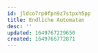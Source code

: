 ```yaml
---
id: jldco7rp0fpn9z7stpxh5pp
title: Endliche Automaten
desc: ''
updated: 1649767229650
created: 1649766772871
---
```


